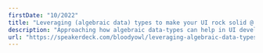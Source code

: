 ```yaml
---
firstDate: "10/2022"
title: "Leveraging (algebraic data) types to make your UI rock solid @ nordic.js"
description: "Approaching how algebraic data-types can help in UI development."
url: "https://speakerdeck.com/bloodyowl/leveraging-algebraic-data-types-to-make-your-ui-rock-solid"
---
```

